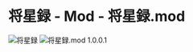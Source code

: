# 将星録 - Mod - 将星録.mod

![将星録](https://img.shields.io/badge/将星録-with_PK_(Steam版_Only)-6479ff.svg)
![将星録.mod 1.0.0.1](https://img.shields.io/badge/将星録.mod-1.0.0.1-6479ff.svg)
